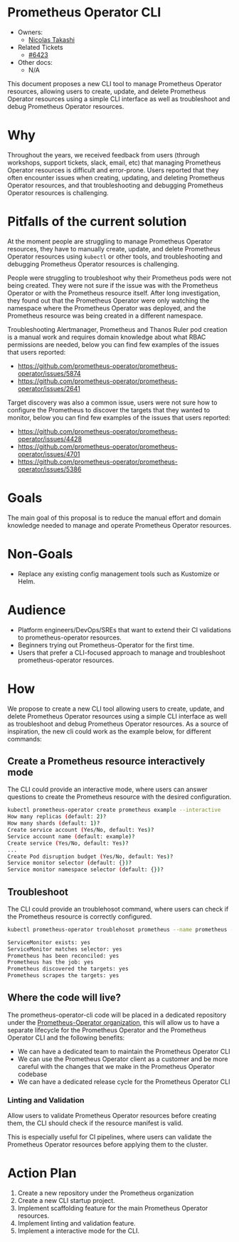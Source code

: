 # Prometheus Operator CLI

- Owners:
  - [Nicolas Takashi](https://github.com/nicolastakashi)
- Related Tickets
  - [#6423](https://github.com/prometheus-operator/prometheus-operator/issues/6423)
- Other docs:
  - N/A

This document proposes a new CLI tool to manage Prometheus Operator resources, allowing users to create, update, and delete Prometheus Operator resources using a simple CLI interface as well as troubleshoot and debug Prometheus Operator resources.

# Why

Throughout the years, we received feedback from users (through workshops, support tickets, slack, email, etc) that managing Prometheus Operator resources is difficult and error-prone. Users reported that they often encounter issues when creating, updating, and deleting Prometheus Operator resources, and that troubleshooting and debugging Prometheus Operator resources is challenging.

# Pitfalls of the current solution

At the moment people are struggling to manage Prometheus Operator resources, they have to manually create, update, and delete Prometheus Operator resources using `kubectl` or other tools, and troubleshooting and debugging Prometheus Operator resources is challenging.

People were struggling to troubleshoot why their Prometheus pods were not being created. They were not sure if the issue was with the Prometheus Operator or with the Prometheus resource itself.
After long investigation, they found out that the Prometheus Operator were only watching the namespace where the Prometheus Operator was deployed, and the Prometheus resource was being created in a different namespace.

Troubleshooting Alertmanager, Prometheus and Thanos Ruler pod creation is a manual work and requires domain knowledge about what RBAC permissions are needed, below you can find few examples of the issues that users reported:
- https://github.com/prometheus-operator/prometheus-operator/issues/5874
- https://github.com/prometheus-operator/prometheus-operator/issues/2641

Target discovery was also a common issue, users were not sure how to configure the Prometheus to discover the targets that they wanted to monitor, below you can find few examples of the issues that users reported:
- https://github.com/prometheus-operator/prometheus-operator/issues/4428
- https://github.com/prometheus-operator/prometheus-operator/issues/4701
- https://github.com/prometheus-operator/prometheus-operator/issues/5386

# Goals

The main goal of this proposal is to reduce the manual effort and domain knowledge needed to manage and operate Prometheus Operator resources.

# Non-Goals

- Replace any existing config management tools such as Kustomize or Helm.

# Audience

- Platform engineers/DevOps/SREs that want to extend their CI validations to prometheus-operator resources.
- Beginners trying out Prometheus-Operator for the first time.
- Users that prefer a CLI-focused approach to manage and troubleshoot prometheus-operator resources.

# How

We propose to create a new CLI tool allowing users to create, update, and delete Prometheus Operator resources using a simple CLI interface as well as troubleshoot and debug Prometheus Operator resources. As a source of inspiration, the new cli could work as the example below, for different commands:

## Create a Prometheus resource interactively mode

The CLI could provide an interactive mode, where users can answer questions to create the Prometheus resource with the desired configuration.

```bash
kubectl prometheus-operator create prometheus example --interactive
How many replicas (default: 2)?
How many shards (default: 1)?
Create service account (Yes/No, default: Yes)?
Service account name (default: example)?
Create service (Yes/No, default: Yes)?
...
Create Pod disruption budget (Yes/No, default: Yes)?
Service monitor selector (default: {})?
Service monitor namespace selector (default: {})?
```

## Troubleshoot

The CLI could provide an troublehosot command, where users can check if the Prometheus resource is correctly configured.

```bash
kubectl prometheus-operator troublehosot prometheus --name prometheus --service-monitor 

ServiceMonitor exists: yes
ServiceMonitor matches selector: yes
Prometheus has been reconciled: yes
Prometheus has the job: yes
Prometheus discovered the targets: yes
Prometheus scrapes the targets: yes
```

## Where the code will live?

The prometheus-operator-cli code will be placed in a dedicated repository under the [Prometheus-Operator organization](https://github.com/prometheus-operator), this will allow us to have a separate lifecycle for the Prometheus Operator and the Prometheus Operator CLI and the following benefits:

- We can have a dedicated team to maintain the Prometheus Operator CLI
- We can use the Prometheus Operator client as a customer and be more careful with the changes that we make in the Prometheus Operator codebase
- We can have a dedicated release cycle for the Prometheus Operator CLI

### Linting and Validation

Allow users to validate Prometheus Operator resources before creating them, the CLI should check if the resource manifest is valid.

This is especially useful for CI pipelines, where users can validate the Prometheus Operator resources before applying them to the cluster.

# Action Plan

1. Create a new repository under the Prometheus organization
2. Create a new CLI startup project.
3. Implement scaffolding feature for the main Prometheus Operator resources.
4. Implement linting and validation feature.
5. Implement a interactive mode for the CLI.
